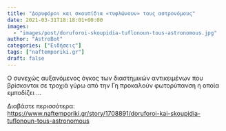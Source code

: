 ```yaml
---
title: "Δορυφόροι και σκουπίδια «τυφλώνουν» τους αστρονόμους"
date: 2021-03-31T18:18:01+00:00
images:
  - "images/post/doruforoi-skoupidia-tuflonoun-tous-astronomous.jpg"
author: "AstroBot"
categories: ["Ειδήσεις"]
tags: ["naftemporiki.gr"]
draft: false
---
```


Ο συνεχώς αυξανόμενος όγκος των διαστημικών αντικειμένων που βρίσκονται σε τροχιά γύρω από την Γη προκαλούν φωτορύπανση η οποία εμποδίζει ...

Διαβάστε περισσότερα: https://www.naftemporiki.gr/story/1708891/doruforoi-kai-skoupidia-tuflonoun-tous-astronomous
